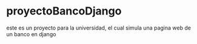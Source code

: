 # proyectoBancoDjango
este es un proyecto para la universidad, el cual simula una pagina web de un banco en django
